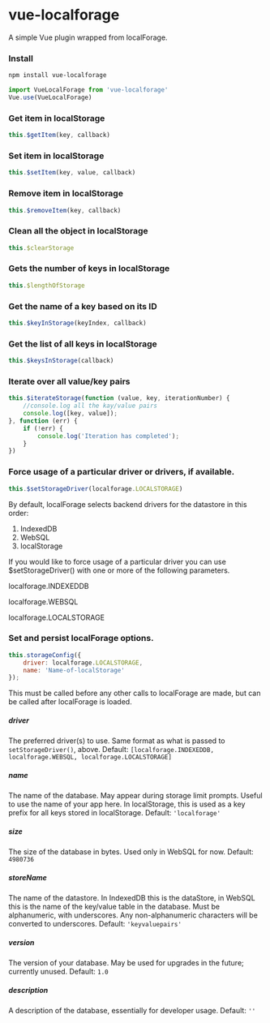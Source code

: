 # vue-localforage
A simple Vue plugin wrapped from localForage.

### Install

```bash
npm install vue-localforage
```

```js
import VueLocalForage from 'vue-localforage'
Vue.use(VueLocalForage)
```

### Get item in localStorage

```js
this.$getItem(key, callback)
```

### Set item in localStorage

```js
this.$setItem(key, value, callback)
```

### Remove item in localStorage

```js
this.$removeItem(key, callback)
```

### Clean all the object in localStorage

```js
this.$clearStorage
```

### Gets the number of keys in localStorage

```js
this.$lengthOfStorage
```

### Get the name of a key based on its ID

```js
this.$keyInStorage(keyIndex, callback)
```

### Get the list of all keys in localStorage

```js
this.$keysInStorage(callback)
```

### Iterate over all value/key pairs

```js
this.$iterateStorage(function (value, key, iterationNumber) {
    //console.log all the kay/value pairs
    console.log([key, value]);
}, function (err) {
    if (!err) {
        console.log('Iteration has completed');
    }
})
```

### Force usage of a particular driver or drivers, if available.

```js
this.$setStorageDriver(localforage.LOCALSTORAGE)
```

By default, localForage selects backend drivers for the datastore in this order:

1. IndexedDB
2. WebSQL
3. localStorage

If you would like to force usage of a particular driver you can use $setStorageDriver() with one or more of the following parameters.

localforage.INDEXEDDB

localforage.WEBSQL

localforage.LOCALSTORAGE


### Set and persist localForage options.

```js
this.storageConfig({
    driver: localforage.LOCALSTORAGE,
    name: 'Name-of-localStorage'
});
```

This must be called before any other calls to localForage are made, but can be called after localForage is loaded.

##### driver
The preferred driver(s) to use. Same format as what is passed to `setStorageDriver()`, above.
Default: `[localforage.INDEXEDDB, localforage.WEBSQL, localforage.LOCALSTORAGE]`
##### name
The name of the database. May appear during storage limit prompts. Useful to use the name of your app here. In localStorage, this is used as a key prefix for all keys stored in localStorage.
Default: `'localforage'`
##### size
The size of the database in bytes. Used only in WebSQL for now.
Default: `4980736`
##### storeName
The name of the datastore. In IndexedDB this is the dataStore, in WebSQL this is the name of the key/value table in the database. Must be alphanumeric, with underscores. Any non-alphanumeric characters will be converted to underscores.
Default: `'keyvaluepairs'`
##### version
The version of your database. May be used for upgrades in the future; currently unused.
Default: `1.0`
##### description
A description of the database, essentially for developer usage.
Default: `''`


